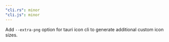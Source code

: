 ```yaml
---
"cli.rs": minor
"cli.js": minor
---
```


Add `--extra-png` option for tauri icon cli to generate additional custom icon sizes.
